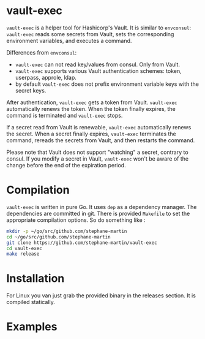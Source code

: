 # vault-exec

`vault-exec` is a helper tool for Hashicorp's Vault. It is similar to `envconsul`: `vault-exec`
reads some secrets from Vault, sets the corresponding environment variables, and executes
a command.

Differences from `envconsul`:

- `vault-exec` can not read key/values from consul. Only from Vault.
- `vault-exec` supports various Vault authentication schemes: token, userpass, approle, ldap.
- by default `vault-exec` does not prefix environment variable keys with the secret keys.

After authentication, `vault-exec` gets a token from Vault. `vault-exec` automatically renews
the token. When the token finally expires, the command is terminated and `vault-exec` stops.

If a secret read from Vault is renewable, `vault-exec` automatically renews the secret. When
a secret finally expires, `vault-exec` terminates the command, rereads the secrets from Vault,
and then restarts the command.

Please note that Vault does not support "watching" a secret, contrary to consul. If you
modify a secret in Vault, `vault-exec` won't be aware of the change before the end of the
expiration period.

# Compilation

`vault-exec` is written in pure Go. It uses `dep` as a dependency manager. The dependencies
are committed in git. There is provided `Makefile` to set the appropriate compilation options.
So do something like :

```bash
mkdir -p ~/go/src/github.com/stephane-martin
cd ~/go/src/github.com/stephane-martin
git clone https://github.com/stephane-martin/vault-exec
cd vault-exec
make release
```

# Installation

For Linux you van just grab the provided binary in the releases section. It is
compiled statically.

# Examples


